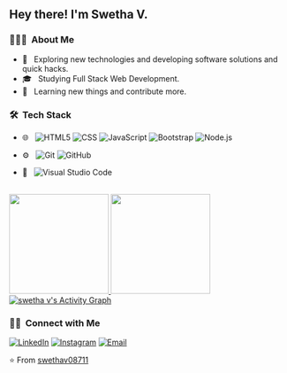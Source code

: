 <h2> Hey there! I'm Swetha V.</h2>

<h3> 👨🏻‍💻 &nbsp;About Me </h3>

- 🤔 &nbsp; Exploring new technologies and developing software solutions and quick hacks.
- 🎓 &nbsp; Studying Full Stack Web Development.
- 🌱 &nbsp; Learning new things and contribute more.

<h3> 🛠 &nbsp;Tech Stack</h3>

- 🌐 &nbsp;
  ![HTML5](https://img.shields.io/badge/-HTML5-333333?style=flat&logo=HTML5)
  ![CSS](https://img.shields.io/badge/-CSS-333333?style=flat&logo=CSS3&logoColor=1572B6)
  ![JavaScript](https://img.shields.io/badge/-JavaScript-333333?style=flat&logo=javascript)
  ![Bootstrap](https://img.shields.io/badge/-Bootstrap-333333?style=flat&logo=bootstrap&logoColor=563D7C)
  ![Node.js](https://img.shields.io/badge/-Node.js-333333?style=flat&logo=node.js)
  

- ⚙️ &nbsp;
  ![Git](https://img.shields.io/badge/-Git-333333?style=flat&logo=git)
  ![GitHub](https://img.shields.io/badge/-GitHub-333333?style=flat&logo=github)
 
- 🔧 &nbsp;
  ![Visual Studio Code](https://img.shields.io/badge/-Visual%20Studio%20Code-333333?style=flat&logo=visual-studio-code&logoColor=007ACC)
 


<br/>

<a href="https://github.com/AVS1508">
  <img height="180em" src="https://github-readme-stats.vercel.app/api?username=swethav08711&theme=buefy&show_icons=true" />
  <img height="180em"  src="https://github-readme-stats.vercel.app/api/top-langs/?username=swethav08711&theme=buefy&layout=compact" />
</a>

<br/>
<a href="https://github.com/swethav08711/github-readme-activity-graph"><img alt="swetha v's Activity Graph" src="https://activity-graph.herokuapp.com/graph?username=swethav08711&bg_color=0D1117&color=5BCDEC&line=5BCDEC&point=FFFFFF&hide_border=true" /></a>
<br/>
<h3> 🤝🏻 &nbsp;Connect with Me </h3>

<p align="center">

<a href="https://www.linkedin.com/in/swetha-v-23297b194/"><img alt="LinkedIn" src="https://img.shields.io/badge/LinkedIn-Swetha%20V-blue?style=flat-square&logo=linkedin"></a>
<a href="https://www.instagram.com/shwetha4607/"><img alt="Instagram" src="https://img.shields.io/badge/Instagram-shwetha-blue?style=flat-square&logo=instagram"></a>
<a href="mailto:shwe08711@gmail.com"><img alt="Email" src="https://img.shields.io/badge/Email-shwe08711@gmail.com-blue?style=flat-square&logo=gmail"></a>
</p>

⭐️ From [swethav08711](https://github.com/swethav08711)
